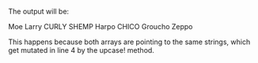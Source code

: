 The output will be:

Moe
Larry
CURLY
SHEMP
Harpo
CHICO
Groucho
Zeppo

This happens because both arrays are pointing to the same strings, which get mutated in line 4 by the upcase! method.